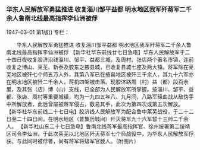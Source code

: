 ### 华东人民解放军勇猛推进  收复淄川邹平益都  明水地区我军歼蒋军二千余人鲁南北线最高指挥李仙洲被俘

1947-03-01
第1版()
专栏：

　　华东人民解放军勇猛推进
    收复淄川邹平益都
    明水地区我军歼蒋军二千余人鲁南北线最高指挥李仙洲被俘
    【新华社华东前线廿七日急电】华东人民解放军于二十四日夜收复胶济沿线淄川、邹平、益都三城，及周村、张店两个著名市镇，连前收复之博山、莱芜、新泰及胶东之掖县城，已收复县城七座及两大镇。蒋军除在莱芜地区被歼七个师五万人外，其第八军已在掖县地区被歼三千余人，其九十六军亦在明水地区被歼二千余人，蒋机四架被击落。现胶济路周（村）益（都）段百余里，及其张（店）博（山）支线，已全部为人民解放军所掌握。按淄川、邹平、益都、张店、周村等重要城镇，均为一九四五年八、九月间，八路军经血战从敌伪手中所解放者，此后曾屡被蒋军侵占，数易其手，此次为第四次或第五次解放。
    【新华社华东前线二十七日电】胶济线人民解放军为配合鲁中莱芜战役，于二十二日至二十四日间，在明水地区（普集历城间）歼灭蒋军九十六军暂十三师二千余人。
    【新华社山东二十七日急电】鲁南北线蒋军最高指挥官、徐州绥署第二绥靖区司令李仙洲，于此次莱芜以北地区歼灭蒋军七个师战役中，为华东人民解放军俘获。与此同时被俘者，尚有蒋军将级军官数人。（附图片）
